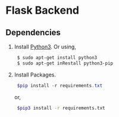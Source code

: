 # Flask Backend

## Dependencies

1. Install [Python3](https://www.python.org/downloads/). Or using,

   ```bash
    $ sudo apt-get install python3
    $ sudo apt-get inRestall python3-pip
   ```

2. Install Packages.
   ```powershell
    $pip install -r requirements.txt
   ```
   or,
   ```bash
    $pip3 install -r requirements.txt
   ```
